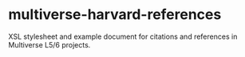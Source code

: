 # multiverse-harvard-references
XSL stylesheet and example document for citations and references in Multiverse L5/6 projects.
